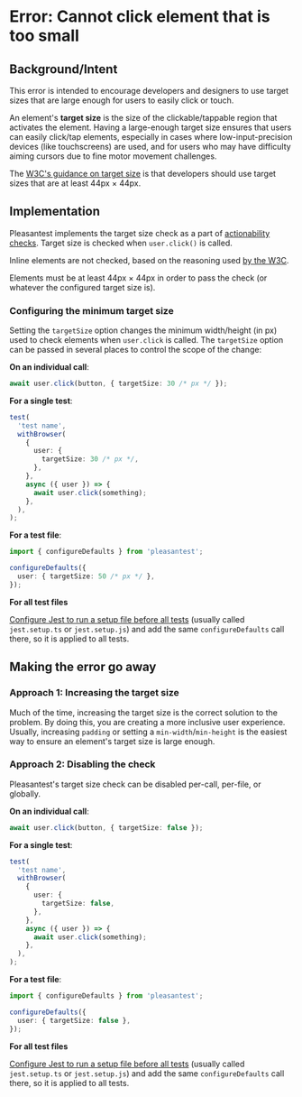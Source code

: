 # Error: Cannot click element that is too small

## Background/Intent

This error is intended to encourage developers and designers to use target sizes that are large enough for users to easily click or touch.

An element's **target size** is the size of the clickable/tappable region that activates the element. Having a large-enough target size ensures that users can easily click/tap elements, especially in cases where low-input-precision devices (like touchscreens) are used, and for users who may have difficulty aiming cursors due to fine motor movement challenges.

The [W3C's guidance on target size](https://www.w3.org/WAI/WCAG21/Understanding/target-size.html) is that developers should use target sizes that are at least 44px × 44px.

## Implementation

Pleasantest implements the target size check as a part of [actionability checks](../../README.md#actionability). Target size is checked when `user.click()` is called.

Inline elements are not checked, based on the reasoning used [by the W3C](https://www.w3.org/WAI/WCAG21/Understanding/target-size.html#intent).

Elements must be at least 44px × 44px in order to pass the check (or whatever the configured target size is).

### Configuring the minimum target size

Setting the `targetSize` option changes the minimum width/height (in px) used to check elements when `user.click` is called. The `targetSize` option can be passed in several places to control the scope of the change:

**On an individual call**:

```ts
await user.click(button, { targetSize: 30 /* px */ });
```

**For a single test**:

```ts
test(
  'test name',
  withBrowser(
    {
      user: {
        targetSize: 30 /* px */,
      },
    },
    async ({ user }) => {
      await user.click(something);
    },
  ),
);
```

**For a test file**:

```ts
import { configureDefaults } from 'pleasantest';

configureDefaults({
  user: { targetSize: 50 /* px */ },
});
```

**For all test files**

[Configure Jest to run a setup file before all tests](https://jestjs.io/docs/configuration#setupfilesafterenv-array) (usually called `jest.setup.ts` or `jest.setup.js`) and add the same `configureDefaults` call there, so it is applied to all tests.

## Making the error go away

### Approach 1: Increasing the target size

Much of the time, increasing the target size is the correct solution to the problem. By doing this, you are creating a more inclusive user experience. Usually, increasing `padding` or setting a `min-width`/`min-height` is the easiest way to ensure an element's target size is large enough.

### Approach 2: Disabling the check

Pleasantest's target size check can be disabled per-call, per-file, or globally.

**On an individual call**:

```ts
await user.click(button, { targetSize: false });
```

**For a single test**:

```ts
test(
  'test name',
  withBrowser(
    {
      user: {
        targetSize: false,
      },
    },
    async ({ user }) => {
      await user.click(something);
    },
  ),
);
```

**For a test file**:

```ts
import { configureDefaults } from 'pleasantest';

configureDefaults({
  user: { targetSize: false },
});
```

**For all test files**

[Configure Jest to run a setup file before all tests](https://jestjs.io/docs/configuration#setupfilesafterenv-array) (usually called `jest.setup.ts` or `jest.setup.js`) and add the same `configureDefaults` call there, so it is applied to all tests.
